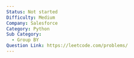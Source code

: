 ```yaml
---
Status: Not started
Difficulty: Medium
Company: Salesforce
Category: Python
Sub Category:
  - Group BY
Question Link: https://leetcode.com/problems/
---
```

